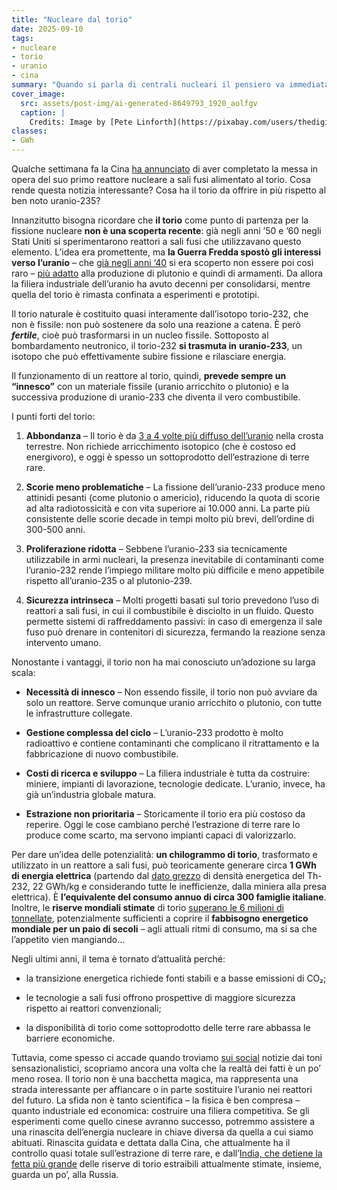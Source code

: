 ```yaml
---
title: "Nucleare dal torio"
date: 2025-09-10
tags:
- nucleare
- torio
- uranio
- cina
summary: "Quando si parla di centrali nucleari il pensiero va immediatamente all’uranio. Ma non tutti sanno che esistono altri elementi che permettono di creare energia da fissione. Uno di questi è il torio. Vediamo perché se ne sta parlando recentemente."
cover_image:
  src: assets/post-img/ai-generated-8649793_1920_aolfgv
  caption: |
    Credits: Image by [Pete Linforth](https://pixabay.com/users/thedigitalartist-202249) from [Pixabay](https://pixabay.com/)
classes:
- GWh
---
```


Qualche settimana fa la Cina [ha annunciato](https://www.hdblog.it/green/articoli/n615729/cina-reattore-torio-energia-nucleare/) di aver completato la messa in opera del suo primo reattore nucleare a sali fusi alimentato al torio. Cosa rende questa notizia interessante? Cosa ha il torio da offrire in più rispetto al ben noto uranio-235?

Innanzitutto bisogna ricordare che **il torio** come punto di partenza per la fissione nucleare **non è una scoperta recente**: già negli anni ’50 e ’60 negli Stati Uniti si sperimentarono reattori a sali fusi che utilizzavano questo elemento. L’idea era promettente, ma **la Guerra Fredda spostò gli interessi verso l’uranio** – che [già negli anni ‘40](https://www.oecd-nea.org/upload/docs/application/pdf/2019-12/7224-thorium.pdf) si era scoperto non essere poi così raro – [più adatto](https://www.wired.com/2009/12/ff-new-nukes) alla produzione di plutonio e quindi di armamenti. Da allora la filiera industriale dell’uranio ha avuto decenni per consolidarsi, mentre quella del torio è rimasta confinata a esperimenti e prototipi.

Il torio naturale è costituito quasi interamente dall’isotopo torio-232, che non è fissile: non può sostenere da solo una reazione a catena. È però ***fertile***, cioè può trasformarsi in un nucleo fissile. Sottoposto al bombardamento neutronico, il torio-232 **si trasmuta in** **uranio-233**, un isotopo che può effettivamente subire fissione e rilasciare energia.

Il funzionamento di un reattore al torio, quindi, **prevede sempre un “innesco”** con un materiale fissile (uranio arricchito o plutonio) e la successiva produzione di uranio-233 che diventa il vero combustibile.

I punti forti del torio:

1. **Abbondanza** – Il torio è da [3 a 4 volte più diffuso dell’uranio](https://www.iaea.org/bulletin/thoriums-long-term-potential-in-nuclear-energy) nella crosta terrestre. Non richiede arricchimento isotopico (che è costoso ed energivoro), e oggi è spesso un sottoprodotto dell’estrazione di terre rare.

2. **Scorie meno problematiche** – La fissione dell’uranio-233 produce meno attinidi pesanti (come plutonio o americio), riducendo la quota di scorie ad alta radiotossicità e con vita superiore ai 10.000 anni. La parte più consistente delle scorie decade in tempi molto più brevi, dell’ordine di 300-500 anni.

3. **Proliferazione ridotta** – Sebbene l’uranio-233 sia tecnicamente utilizzabile in armi nucleari, la presenza inevitabile di contaminanti come l’uranio-232 rende l’impiego militare molto più difficile e meno appetibile rispetto all’uranio-235 o al plutonio-239.

4. **Sicurezza intrinseca** – Molti progetti basati sul torio prevedono l’uso di reattori a sali fusi, in cui il combustibile è disciolto in un fluido. Questo permette sistemi di raffreddamento passivi: in caso di emergenza il sale fuso può drenare in contenitori di sicurezza, fermando la reazione senza intervento umano.

Nonostante i vantaggi, il torio non ha mai conosciuto un’adozione su larga scala:

* **Necessità di innesco** – Non essendo fissile, il torio non può avviare da solo un reattore. Serve comunque uranio arricchito o plutonio, con tutte le infrastrutture collegate.

* **Gestione complessa del ciclo** – L’uranio-233 prodotto è molto radioattivo e contiene contaminanti che complicano il ritrattamento e la fabbricazione di nuovo combustibile.

* **Costi di ricerca e sviluppo** – La filiera industriale è tutta da costruire: miniere, impianti di lavorazione, tecnologie dedicate. L’uranio, invece, ha già un’industria globale matura.

* **Estrazione non prioritaria** – Storicamente il torio era più costoso da reperire. Oggi le cose cambiano perché l’estrazione di terre rare lo produce come scarto, ma servono impianti capaci di valorizzarlo.

Per dare un’idea delle potenzialità: **un chilogrammo di torio**, trasformato e utilizzato in un reattore a sali fusi, può teoricamente generare circa **1 GWh di energia elettrica** (partendo dal [dato grezzo](https://resource-erectors.com/china-thorium-and-the-lack-of-us-nuclear-reaction-ai-winchester-reports) di densità energetica del Th-232, 22 GWh/kg e considerando tutte le inefficienze, dalla miniera alla presa elettrica). È **l’equivalente del consumo annuo di circa 300 famiglie italiane**. Inoltre, le **riserve mondiali stimate** di torio [superano le 6 milioni di tonnellate](https://www-pub.iaea.org/MTCD/Publications/PDF/TE-1877web.pdf), potenzialmente sufficienti a coprire il **fabbisogno energetico mondiale per un paio di secoli** – agli attuali ritmi di consumo, ma si sa che l’appetito vien mangiando...

Negli ultimi anni, il tema è tornato d’attualità perché:

* la transizione energetica richiede fonti stabili e a basse emissioni di CO₂;

* le tecnologie a sali fusi offrono prospettive di maggiore sicurezza rispetto ai reattori convenzionali;

* la disponibilità di torio come sottoprodotto delle terre rare abbassa le barriere economiche.

Tuttavia, come spesso ci accade quando troviamo [sui social](https://www.instagram.com/reel/DNfpe-lNf7W/?utm_source=ig_web_copy_link) notizie dai toni sensazionalistici, scopriamo ancora una volta che la realtà dei fatti è un po’ meno rosea. Il torio non è una bacchetta magica, ma rappresenta una strada interessante per affiancare o in parte sostituire l’uranio nei reattori del futuro. La sfida non è tanto scientifica – la fisica è ben compresa – quanto industriale ed economica: costruire una filiera competitiva. Se gli esperimenti come quello cinese avranno successo, potremmo assistere a una rinascita dell’energia nucleare in chiave diversa da quella a cui siamo abituati. Rinascita guidata e dettata dalla Cina, che attualmente ha il controllo quasi totale sull’estrazione di terre rare, e dall’[India, che detiene la fetta più grande](https://en.wikipedia.org/wiki/List_of_countries_by_thorium_resources) delle riserve di torio estraibili attualmente stimate, insieme, guarda un po’, alla Russia.
    